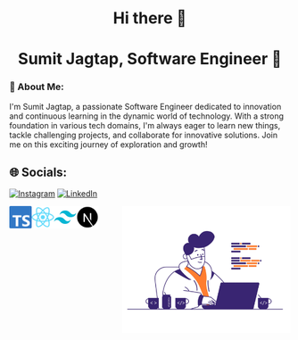 <h1 align="center">Hi there 👋</h1>

<h1 align="center" font="bold">Sumit Jagtap, Software Engineer 🚀</h1>


### 💫 About Me:
I'm Sumit Jagtap, a passionate Software Engineer dedicated to innovation and continuous learning in the dynamic world of technology. With a strong foundation in various tech domains, I'm always eager to learn new things, tackle challenging projects, and collaborate for innovative solutions. Join me on this exciting journey of exploration and growth!

## 🌐 Socials:
[![Instagram](https://img.shields.io/badge/Instagram-%23E4405F.svg?logo=Instagram&logoColor=white)](https://instagram.com/jagtap__sumit) [![LinkedIn](https://img.shields.io/badge/LinkedIn-%230077B5.svg?logo=linkedin&logoColor=white)](https://linkedin.com/in/sumit-jagtap-577a77241/) 

<!--
**Jagtap01sumit/jagtap01sumit** is a ✨ _special_ ✨ repository because its `README.md` (this file) appears on your GitHub profile.

Here are some ideas to get you started:

- 🔭 I’m currently working on ...
- 🌱 I’m currently learning ...
- 👯 I’m looking to collaborate on ...
- 🤔 I’m looking for help with ...
- 💬 Ask me about ...
- 📫 How to reach me: ...
- 😄 Pronouns: ...
- ⚡ Fun fact: ...
-->
<div align="center">
<img src="./assets/programmer-gif.gif"  width="60%" align="right" padding="10px" margin="5px"border-radius="10px"/>
</div>
<a href="https://www.typescriptlang.org" target="_blank">
  <img align="left" title="Typescript" alt="Typescript" width="40px" src="./assets/typescript-logo.svg" />
</a>

<a href="https://pt-br.reactjs.org" target="_blank">
 <img align="left" title="React and React Native" alt="React and React Native" width="40px" src="./assets/react-logo.svg" />
</a>

<a href="https://tailwindcss.com" target="_blank">
 <img align="left" title="Tailwind Css" alt="Tailwind Css" width="40px" src="./assets/tailwind-logo.svg" />
</a>

<a href="https://nextjs.org" target="_blank">
  <img align="left" title="Next Js" alt="Next Js" width="40px" src="./assets/next-logo.svg" />
</a>



